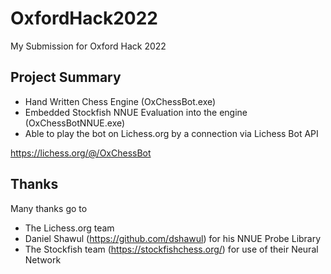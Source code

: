 # OxfordHack2022

My Submission for Oxford Hack 2022

## Project Summary
- Hand Written Chess Engine (OxChessBot.exe)
- Embedded Stockfish NNUE Evaluation into the engine (OxChessBotNNUE.exe)
- Able to play the bot on Lichess.org by a connection via Lichess Bot API

https://lichess.org/@/OxChessBot

## Thanks
Many thanks go to
- The Lichess.org team
- Daniel Shawul (https://github.com/dshawul) for his NNUE Probe Library
- The Stockfish team (https://stockfishchess.org/) for use of their Neural Network

